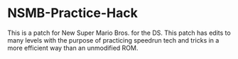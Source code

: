 # NSMB-Practice-Hack
This is a patch for New Super Mario Bros. for the DS. This patch has edits to many levels with the purpose of practicing speedrun tech and tricks in a more efficient way than an unmodified ROM.
